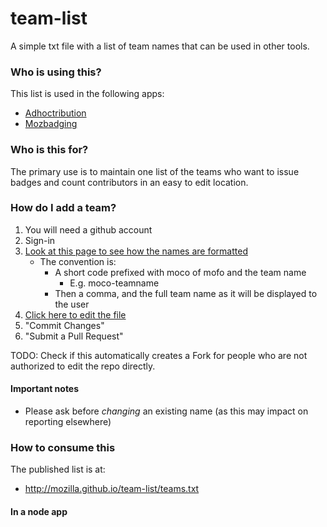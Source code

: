 # team-list

A simple txt file with a list of team names that can be used in other tools.

### Who is using this?

This list is used in the following apps:

* [Adhoctribution](https://github.com/mozilla/adhoctribution/)
* [Mozbadging](https://github.com/mozilla/mozbadging/)

### Who is this for?

The primary use is to maintain one list of the teams who want to issue badges and count contributors in an easy to edit location.

### How do I add a team?

1. You will need a github account
2. Sign-in
3. [Look at this page to see how the names are formatted](http://mozilla.github.io/team-list/teams.txt)
    * The convention is:
        * A short code prefixed with moco of mofo and the team name
            * E.g. moco-teamname
        * Then a comma, and the full team name as it will be displayed to the user
4. [Click here to edit the file](https://github.com/mozilla/team-list/edit/gh-pages/teams.txt)
5. "Commit Changes"
6. "Submit a Pull Request"

TODO: Check if this automatically creates a Fork for people who are not authorized to edit the repo directly.

#### Important notes

* Please ask before *changing* an existing name (as this may impact on reporting elsewhere)

### How to consume this

The published list is at:

* http://mozilla.github.io/team-list/teams.txt


#### In a node app

